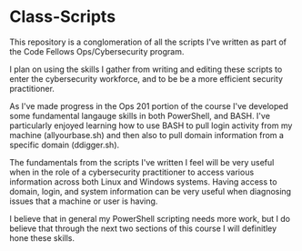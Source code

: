# Class-Scripts
This repository is a conglomeration of all the scripts I've written as part of the Code Fellows Ops/Cybersecurity program.

  I plan on using the skills I gather from writing and editing these scripts to enter the cybersecurity workforce, and to be be a more efficient security practitioner.

  As I've made progress in the Ops 201 portion of the course I've developed some fundamental langauge skills in both PowerShell, and BASH. I've particularly enjoyed learning how to use BASH to pull login activity from my machine (allyourbase.sh) and then also to pull domain information from a specific domain (ddigger.sh).

  The fundamentals from the scripts I've written I feel will be very useful when in the role of a cybersecurity practitioner to access various information across both Linux and Windows systems. Having access to domain, login, and system information can be very useful when diagnosing issues that a machine or user is having.
	
  I believe that in general my PowerShell scripting needs more work, but I do believe that through the next two sections of this course I will definitley hone these skills.
